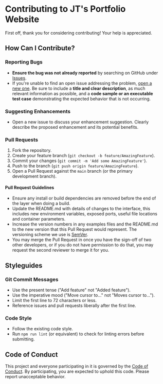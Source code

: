 # Contributing to JT's Portfolio Website

First off, thank you for considering contributing! Your help is appreciated.

## How Can I Contribute?

### Reporting Bugs

*   **Ensure the bug was not already reported** by searching on GitHub under [Issues](https://github.com/jut147/portfolio-website/issues).
*   If you're unable to find an open issue addressing the problem, [open a new one](https://github.com/jut147/portfolio-website/issues/new). Be sure to include a **title and clear description**, as much relevant information as possible, and a **code sample or an executable test case** demonstrating the expected behavior that is not occurring.

### Suggesting Enhancements

*   Open a new issue to discuss your enhancement suggestion. Clearly describe the proposed enhancement and its potential benefits.

### Pull Requests

1.  Fork the repository.
2.  Create your feature branch (`git checkout -b feature/AmazingFeature`).
3.  Commit your changes (`git commit -m 'Add some AmazingFeature'`).
4.  Push to the branch (`git push origin feature/AmazingFeature`).
5.  Open a Pull Request against the `main` branch (or the primary development branch).

#### Pull Request Guidelines

*   Ensure any install or build dependencies are removed before the end of the layer when doing a build.
*   Update the README.md with details of changes to the interface, this includes new environment variables, exposed ports, useful file locations and container parameters.
*   Increase the version numbers in any examples files and the README.md to the new version that this Pull Request would represent. The versioning scheme we use is [SemVer](http://semver.org/).
*   You may merge the Pull Request in once you have the sign-off of two other developers, or if you do not have permission to do that, you may request the second reviewer to merge it for you.

## Styleguides

### Git Commit Messages

*   Use the present tense ("Add feature" not "Added feature").
*   Use the imperative mood ("Move cursor to..." not "Moves cursor to...").
*   Limit the first line to 72 characters or less.
*   Reference issues and pull requests liberally after the first line.

### Code Style

*   Follow the existing code style.
*   Run `npm run lint` (or equivalent) to check for linting errors before submitting.

## Code of Conduct

This project and everyone participating in it is governed by the [Code of Conduct](CODE_OF_CONDUCT.md). By participating, you are expected to uphold this code. Please report unacceptable behavior.
